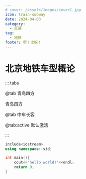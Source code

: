 ```yaml
---
# cover: /assets/images/cover1.jpg
icon: train-subway
date: 2024-04-03
category:
  - 交通
tag:
  - 地铁
footer: 啊！谁呀！
---
```


# 北京地铁车型概论

::: tabs

@tab 青岛四方

青岛四方
<!-- tab 1 内容 -->

@tab 中车长客

<!-- tab 2 内容 -->

@tab:active 默认激活

<!-- tab 3 将会被默认激活 -->

<!-- tab 3 内容 -->

:::

```C++
include<iostream>
using namespace::std;

int main(){
    cout<<"hello world!"<<endl;
    return 0;
}
```
